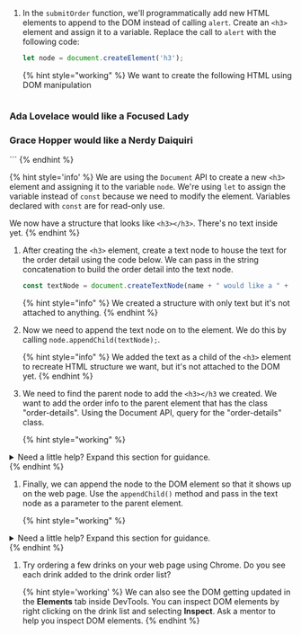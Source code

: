 1. In the `submitOrder` function, we'll programmatically add new HTML elements to append to the DOM instead of calling `alert`. Create an `<h3>` element and assign it to a variable. Replace the call to `alert` with the following code:

   ```javascript
   let node = document.createElement('h3');
   ```

   {% hint style="working" %}
We want to create the following HTML using DOM manipulation

   ```html
<h3>
       Ada Lovelace would like a Focused Lady
</h3>
<h3>
       Grace Hopper would like a Nerdy Daiquiri
</h3>
   ```
   {% endhint %}

   {% hint style='info' %}
We are using the `Document` API to create a new `<h3>` element and assigning it to the variable `node`. We're using `let` to assign the variable instead of `const` because we need to modify the element. Variables declared with `const` are for read-only use.

We now have a structure that looks like `<h3></h3>`. There's no text inside yet.
   {% endhint %}

1. After creating the `<h3>` element, create a text node to house the text for the order detail using the code below. We can pass in the string concatenation to build the order detail into the text node.

   ```javascript
   const textNode = document.createTextNode(name + " would like a " + drink);
   ```
   {% hint style="info" %}
We created a structure with only text but it's not attached to anything.
   {% endhint %}

1. Now we need to append the text node on to the element. We do this by calling `node.appendChild(textNode);`. 

   {% hint style="info" %}
We added the text as a child of the `<h3>` element to recreate HTML structure we want, but it's not attached to the DOM yet.
   {% endhint %}

1. We need to find the parent node to add the `<h3></h3` we created. We want to add the order info to the parent element that has the class "order-details". Using the Document API, query for the "order-details" class.

   {% hint style="working" %}
<details>
<summary>
Need a little help? Expand this section for guidance. 
</summary> 
You want to use the <code>document.querySelector()</code> method and pass in the class name <code>'.order-details'</code>.
Your code will look like this
<pre>
<code class="lang-javascript">
document.querySelector('.order-details');
</code>
</pre>
</details>
   {% endhint %}

1. Finally, we can append the node to the DOM element so that it shows up on the web page. Use the `appendChild()` method and pass in the text node as a parameter to the parent element. 

   {% hint style="working" %}
<details>
<summary>
Need a little help? Expand this section for guidance. 
</summary> 
You want to use the node you queried for in the last step and call <code>appendChild()</code> method and pass in the text node you created called <code>node</code>.
Your code will look like this
<pre>
<code class="lang-javascript">
document.querySelector('.order-details').appendChild(node);
</code>
</pre>
</details>
   {% endhint %}

1. Try ordering a few drinks on your web page using Chrome. Do you see each drink added to the drink order list? 

   {% hint style='working' %}
We can also see the DOM getting updated in the **Elements** tab inside DevTools. You can inspect DOM elements by right clicking on the drink list and selecting **Inspect**. Ask a mentor to help you inspect DOM elements.
   {% endhint %}
